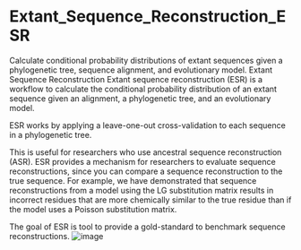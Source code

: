 # Extant_Sequence_Reconstruction_ESR
Calculate conditional probability distributions of extant sequences given a phylogenetic tree, sequence alignment, and evolutionary model.
Extant Sequence Reconstruction
Extant sequence reconstruction (ESR) is a workflow to calculate the conditional probability distribution of an extant sequence given an alignment, a phylogenetic tree, and an evolutionary model.

ESR works by applying a leave-one-out cross-validation to each sequence in a phylogenetic tree. 

 

This is useful for researchers who use ancestral sequence reconstruction (ASR). ESR provides a mechanism for researchers to evaluate sequence reconstructions, since you can compare a sequence reconstruction to the true sequence. For example, we have demonstrated that sequence reconstructions from a model using the LG substitution matrix results in incorrect residues that are more chemically similar to the true residue than if the model uses a Poisson substitution matrix.

The goal of ESR is tool to provide a gold-standard to benchmark sequence reconstructions.
![image](https://user-images.githubusercontent.com/111892527/186262853-7f59a0fa-8e8d-41c7-9cd0-79534db39f2c.png)
